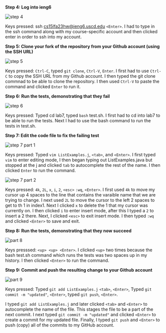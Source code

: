 **Step 4: Log into ieng6**

![step 4](https://github.com/EmilyGorial1/cse15l-lab-reports/assets/146862114/46c01894-1108-4edb-a998-1b546dcd4913)

Keys pressed: ssh cs15lfa23hw@ieng6.uscd.edu ```<Enter>```. I had to type in the ssh command along with my course-specific account and then clicked enter 
in order to ssh into my account. 

**Step 5: Clone your fork of the repository from your Github account (using the SSH URL)**

![step 5](https://github.com/EmilyGorial1/cse15l-lab-reports/assets/146862114/8ea95401-0d5f-4fe2-80f2-143982d1eb08)

Keys pressed: ```Ctrl-C```, typed ```git clone```, ```Ctrl-V```, ```Enter```. I first had to use ```Ctrl-C``` to copy the SSH URL from my Github account.
I then typed the git clone commnad to be able to clone the repository. I then used ```Ctrl-V``` to paste the command and clicked ```Enter``` to run it.

**Step 6: Run the tests, demonstrating that they fail**

![step 6](https://github.com/EmilyGorial1/cse15l-lab-reports/assets/146862114/29ab0f71-d207-4e7d-9fb8-b08676fbb3c1)

Keys pressed: Typed cd lab7, typed ```bash``` test.sh. I first had to cd into lab7 to be able to run the tests. Next I had to use the bash command to run the 
tests in test.sh.

**Step 7: Edit the code file to fix the failing test**

![step 7 part 1](https://github.com/EmilyGorial1/cse15l-lab-reports/assets/146862114/699c72de-1a1f-414d-be5c-dd85cdbdaf09)

Keys pressed: Typed ```vim ListExamples.j```, ```<tab>```, and ```<Enter>```. I first typed ```vim``` to enter editing mode, I then began typing out ListExamples.java 
but stopped at the j and clicked ```tab``` to autocomplete the rest of the name. I then clicked ```Enter``` to run the command.

![step 7 part 2](https://github.com/EmilyGorial1/cse15l-lab-reports/assets/146862114/6b918d22-49b9-4646-9b05-241cfd574c48)

Keys pressed: ```4k```, ```2L```, ```x```, ```i```, ```2```, ```<esc>``` ```:wq```, ```<Enter>```. I first used ```4k``` to move my cursor up 4 spaces to the line that contains the varaible
name that we are trying to change. I next used ```2L``` to move the cursor to the left 2 spaces to get to th 1 in index1. Next I clicked ```x``` to delete the 1 that
my cursor was currently on. I then clicked ```i``` to enter insert mode, after this I typed a ```2``` to insert a 2 there. Next, I clicked ```<esc>``` to exit insert mode.
I then typed ```:wq``` and clicked ```<Enter>``` to save and exit.

**Step 8: Run the tests, demonstrating that they now succeed**

![part 8](https://github.com/EmilyGorial1/cse15l-lab-reports/assets/146862114/0a44e021-1284-43cc-9f98-f1f08f8c88fd)

Keys presssed: ```<up> <up> <Enter>```. I clicked ```<up>``` two times because the bash test.sh command which runs the tests was two spaces up in my history. I then clicked ```<Enter>```
to run the command.

**Step 9: Commit and push the resulting change to your Github account**

![part 9](https://github.com/EmilyGorial1/cse15l-lab-reports/assets/146862114/a30c7123-f846-49f1-bfeb-3f3b73eb2bf9)

Keys pressed: Typed ``` git add ListExamples.j ``` ```<tab>```, ```<Enter>```, Typed ```git commit -m "updated"```, ```<Enter>```, typed ```git push```, ```<Enter>```.

I typed ``` git add ListExamples.j ``` and later clicked ```<tab>``` and ```<Enter>``` to autocomplete the name of the file. This stages the file to be a part of the next 
commit. I next typed ```git commit -m "updated"``` and clicked ```<Enter>``` to create a commit for my updated file. Finally, I typed ```git push``` and ```<Enter>```
to push (copy) all of the commits to my GitHub account. 





